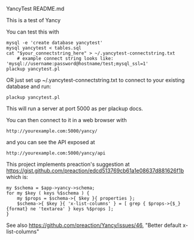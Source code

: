 YancyTest README.md

This is a test of Yancy

You can test this with 

    mysql -e 'create database yancytest'
    mysql yancytest < tables.sql
    cat "$your_connectstring_here" > ~/.yancytest-connectstring.txt
        # example connect string looks like: 'mysql://username:password@hostname/test;mysql_ssl=1'
    plackup yancytest.pl

OR just set up ~/.yancytest-connectstring.txt to connect to your existing database and run:

    plackup yancytest.pl

This will run a server at port 5000 as per plackup docs.

You can then connect to it in a web browser with

    http://yourexample.com:5000/yancy/
  
and you can see the API exposed at 

    http://yourexample.com:5000/yancy/api

This project implements preaction's suggestion at 
    https://gist.github.com/preaction/edcd513769cb61a1e08637d881626f1b
which is:

    my $schema = $app->yancy->schema;
    for my $key ( keys %$schema ) {
        my $props = $schema->{ $key }{ properties };
        $schema->{ $key }{ 'x-list-columns' } = [ grep { $props->{$_}{format} ne 'textarea' } keys %$props ];
    } 


See also https://github.com/preaction/Yancy/issues/46, "Better default x-list-columns"

